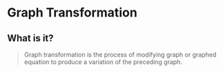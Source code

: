 # Graph Transformation
## What is it?
> Graph transformation is the process of modifying graph or graphed equation to produce a variation of the preceding graph.


